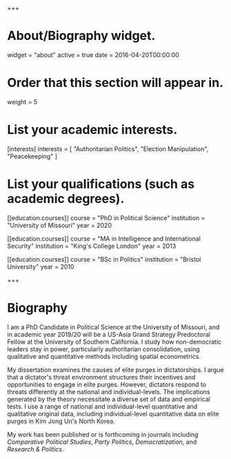 +++
# About/Biography widget.
widget = "about"
active = true
date = 2016-04-20T00:00:00

# Order that this section will appear in.
weight = 5

# List your academic interests.
[interests]
  interests = [
    "Authoritarian Politics",
    "Election Manipulation",
    "Peacekeeping"
  ]

# List your qualifications (such as academic degrees).
[[education.courses]]
  course = "PhD in Political Science"
  institution = "University of Missouri"
  year = 2020

[[education.courses]]
  course = "MA in Intelligence and International Security"
  institution = "King's College London"
  year = 2013

[[education.courses]]
  course = "BSc in Politics"
  institution = "Bristol University"
  year = 2010
 
+++

# Biography

I am a PhD Candidate in Political Science at the University of Missouri, and in academic year 2019/20 will be a US-Asia Grand Strategy Predoctoral Fellow at the University of Southern California. I study how non-democratic leaders stay in power, particularly authoritarian consolidation, using qualitative and quantitative methods including spatial econometrics.

My dissertation examines the causes of elite purges in dictatorships. I argue that a dictator's threat environment structures their incentives and opportunities to engage in elite purges. However, dictators respond to threats differently at the national and individual-levels. The implications generated by the theory necessitate a diverse set of data and empirical tests. I use a range of national and individual-level quantitative and qualitative original data, including individual-level quantitative data on elite purges in Kim Jong Un's North Korea.

My work has been published or is forthcoming in journals including *Comparative Political Studies*, *Party Politics*, *Democratization*, and *Research & Politics*. 
